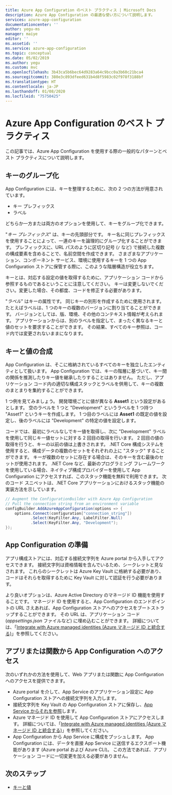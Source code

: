 ```yaml
---
title: Azure App Configuration のベスト プラクティス | Microsoft Docs
description: Azure App Configuration の最適な使い方について説明します。
services: azure-app-configuration
documentationcenter: ''
author: yegu-ms
manager: maiye
editor: ''
ms.assetid: ''
ms.service: azure-app-configuration
ms.topic: conceptual
ms.date: 05/02/2019
ms.author: yegu
ms.custom: mvc
ms.openlocfilehash: 3b43ca5b6bec64d9283a64c9bcc0a3b60c21bca4
ms.sourcegitcommit: 380e3c893dfeed631b4d8f5983c02f978f3188bf
ms.translationtype: HT
ms.contentlocale: ja-JP
ms.lasthandoff: 01/08/2020
ms.locfileid: "75750425"
---
```

# <a name="azure-app-configuration-best-practices"></a>Azure App Configuration のベスト プラクティス

この記事では、Azure App Configuration を使用する際の一般的なパターンとベスト プラクティスについて説明します。

## <a name="key-groupings"></a>キーのグループ化

App Configuration には、キーを整理するために、次の 2 つの方法が用意されています。

* キー プレフィックス
* ラベル

どちらか一方または両方のオプションを使用して、キーをグループ化できます。

"*キー プレフィックス*" は、キーの先頭部分です。 キー名に同じプレフィックスを使用することによって、一連のキーを論理的にグループ化することができます。 プレフィックスに、URL パスのように区切り記号 (`/` など) で接続した複数の構成要素を含めることで、名前空間を作成できます。 さまざまなアプリケーション、コンポーネント サービス、環境に使用するキーを 1 つの App Configuration ストアに保管する際に、このような階層構造が役立ちます。

キーとは、対応する設定の値を取得するために、アプリケーション コードから参照するものであるということに注意してください。 キーは変更しないでください。変更した場合、その都度、コードを修正する必要があります。

"*ラベル*" はキーの属性です。 同じキーの別形を作成するために使用されます。 たとえばラベルは、1 つのキーの複数のバージョンに割り当てることができます。 バージョンとしては、版、環境、その他のコンテキスト情報が考えられます。 アプリケーションからは、別のラベルを指定して、まったく異なるキーと値のセットを要求することができます。 その結果、すべてのキー参照は、コード内では変更されないままになります。

## <a name="key-value-compositions"></a>キーと値の合成

App Configuration は、そこに格納されているすべてのキーを独立したエンティティとして扱います。 App Configuration では、キーの階層に基づいて、キー間の関係を推測したりキー値を継承したりすることはありません。 ただし、アプリケーション コード内の適切な構成スタックとラベルを併用して、キーの複数のまとまりを集約することができます。

1 つ例を見てみましょう。 開発環境ごとに値が異なる **Asset1** という設定があるとします。 空のラベルを 1 つと "Development" というラベルを 1 つ持つ "Asset1" というキーを作成します。 1 つ目のラベルには **Asset1** の既定の値を設定し、後のラベルには "Development" の特定の値を設定します。

コードでは、最初にラベルなしでキー値を取得し、次に "Development" ラベルを使用して同じキー値セットに対する 2 回目の取得を行います。 2 回目の値の取得を行うと、キーの以前の値は上書きされます。 .NET Core 構成システムを使用すると、構成データの複数のセットをそれぞれの上に "スタック" することができます。 キーが複数のセットに存在する場合は、そのキーを含む最後のセットが使用されます。 .NET Core など、最新のプログラミング フレームワークを使用している場合、ネイティブ構成プロバイダーを使用して App Configuration にアクセスすれば、このスタック機能を無料で利用できます。 次のコード スニペットは、.NET Core アプリケーションにおけるスタック機能の実装方法を示しています。

```csharp
// Augment the ConfigurationBuilder with Azure App Configuration
// Pull the connection string from an environment variable
configBuilder.AddAzureAppConfiguration(options => {
    options.Connect(configuration["connection_string"])
           .Select(KeyFilter.Any, LabelFilter.Null)
           .Select(KeyFilter.Any, "Development");
});
```

## <a name="app-configuration-bootstrap"></a>App Configuration の準備

アプリ構成ストアには、対応する接続文字列を Azure portal から入手してアクセスできます。 接続文字列は資格情報を含んでいるため、シークレットと見なされます。 これらのシークレットは Azure Key Vault に格納する必要があり、コードはそれらを取得するために Key Vault に対して認証を行う必要があります。

より良いオプションは、Azure Active Directory のマネージド ID 機能を使用することです。 マネージド ID を使用すると、App Configuration のエンドポイントの URL さえあれば、App Configuration ストアへのアクセスをブートストラップすることができます。 その URL は、アプリケーション コード (*appsettings.json* ファイルなど) に埋め込むことができます。 詳細については、「[Integrate with Azure managed identities (Azure マネージド ID と統合する)](howto-integrate-azure-managed-service-identity.md)」を参照してください。

## <a name="app-or-function-access-to-app-configuration"></a>アプリまたは関数から App Configuration へのアクセス

次のいずれかの方法を使用して、Web アプリまたは関数に App Configuration へのアクセスを提供できます。

* Azure portal を介して、App Service のアプリケーション設定に App Configuration ストアへの接続文字列を入力します。
* 接続文字列を Key Vault の App Configuration ストアに保存し、[App Service からそれを参照](https://docs.microsoft.com/azure/app-service/app-service-key-vault-references)します。
* Azure マネージド ID を使用して App Configuration ストアにアクセスします。 詳細については、「[Integrate with Azure managed identities (Azure マネージド ID と統合する)](howto-integrate-azure-managed-service-identity.md)」を参照してください。
* App Configuration から App Service に構成をプッシュします。 App Configuration には、データを直接 App Service に送信するエクスポート機能があります (Azure portal および Azure CLI)。 この方法であれば、アプリケーション コードに一切変更を加える必要がありません。

## <a name="next-steps"></a>次のステップ

* [キーと値](./concept-key-value.md)
